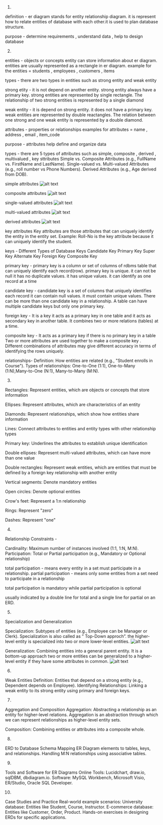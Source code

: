 1. 
definition - er diagram stands for entity relationship diagram. it is represent how to relate entities of database with each other.it is used to plan database structure.

purpose - determine requirements , understand data , help to design database


2. 
entities -  objects or concepts
entity can store information about er diagram. entities are usually represented as a rectangle in er diagram.
example for the entities = students , employees , customers , items

types - there are two types in entities such as strong entity and weak entity

strong etity - it is not depend on another entity. strong entity always have a primary key.
strong entities are represented by single rectangle.
The relationship of two strong entities is represented by a single diamond

weak entity - it is depend on strong entity. it does not have a primary key.
weak entities are represented by double reactangles.
The relation between one strong and one weak entity is represented by a double diamond.



attributes - properties or relationships
examples for attributes = name , address , email , item_code

purpose - attributes help define and organize data

types - there are 5 types of attributes such as simple, composite , derived , multivalued , key sttributes
Simple vs. Composite Attributes (e.g., FullName vs. FirstName and LastName).
Single-valued vs. Multi-valued Attributes (e.g., roll number vs Phone Numbers).
Derived Attributes (e.g., Age derived from DOB).

simple attributes
![alt text](image.png)

composite attributes
![alt text](image-1.png)

single-valued attributes
![alt text](image-2.png)

multi-valued attributes
![alt text](image-3.png)

derived attributes
![alt text](image-4.png)

key attributes
Key attributes are those attributes that can uniquely identify the entity in the entity set.
Example: Roll-No is the key attribute because it can uniquely identify the student. 



keys - 
Different Types of Database Keys
Candidate Key
Primary Key
Super Key
Alternate Key
Foreign Key
Composite Key

primary key - primary key is a column or set of columns of rdbms table that can uniquely identify each record(row).
primary key is unique.
it can not be null
it has no duplicate values. it has unique values.
it can identify as one record at a time


candidate key -  candidate key is a set of columns that uniquely identifies each record
it can contain null values.
it must contain unique values.
There can be more than one candidate key in a relationship.
A table can have multiple candidate keys but only one primary key.


foreign key -
It is a key it acts as a primary key in one table and it acts as
secondary key in another table.
It combines two or more relations (tables) at a time.


composite key -
It acts as a primary key if there is no primary key in a table
Two or more attributes are used together to make a composite key .
Different combinations of attributes may give different accuracy in terms of identifying the rows uniquely.



relationships- 
Definition: How entities are related (e.g., "Student enrolls in Course").
Types of relationships: One-to-One (1:1), One-to-Many (1:N),Many-to-One (N:1), Many-to-Many (M:N).




3.
Rectangles: Represent entities, which are objects or concepts that store information

Ellipses: Represent attributes, which are characteristics of an entity

Diamonds: Represent relationships, which show how entities share information

Lines: Connect attributes to entities and entity types with other relationship types

Primary key: Underlines the attributes to establish unique identification

Double ellipses: Represent multi-valued attributes, which can have more than one value

Double rectangles: Represent weak entities, which are entities that must be defined by a foreign key relationship with another entity

Vertical segments: Denote mandatory entities

Open circles: Denote optional entities

Crow's feet: Represent a 1:n relationship

Rings: Represent "zero"

Dashes: Represent "one"




4.
Relationship Constraints -

Cardinality: Maximum number of instances involved (1:1, 1:N, M:N).
Participation: Total or Partial participation (e.g., Mandatory or Optional relationship)

total participation - means every entity in a set must participate in a relationship.
partial participation - means only some entities from a set need to participate in a relationship

total participation is mandatory while partial participation is optional

 usually indicated by a double line for total and a single line for partial on an ERD.



5.
Specialization and Generalization

Specialization: Subtypes of entities (e.g., Employee can be Manager or Clerk).
Specialization is also called as ” Top-Down approch”.
the higher-level entity is specialized into two or more lower-level entities.
![alt text](image-6.png)

Generalization: Combining entities into a general parent entity.
 It is a bottom-up approach
 two or more entities can be generalized to a higher-level entity if they have some attributes in common. 
![alt text](image-5.png)


6.
 Weak Entities
Definition: Entities that depend on a strong entity (e.g., Dependent depends on Employee).
Identifying Relationships: Linking a weak entity to its strong entity using primary and foreign keys.


7.
 Aggregation and Composition
Aggregation: Abstracting a relationship as an entity for higher-level relations.
Aggregation is an abstraction through which we can represent relationships as higher-level entity sets.

Composition: Combining entities or attributes into a composite whole.


8.
 ERD to Database Schema
Mapping ER Diagram elements to tables, keys, and relationships.
Handling M:N relationships using associative tables.


9.
 Tools and Software for ER Diagrams
Online Tools: Lucidchart, draw.io, sqlDBM, dbdiagram.io.
Software: MySQL Workbench, Microsoft Visio, ER/Studio, Oracle SQL Developer.


10.
 Case Studies and Practice
Real-world example scenarios:
University database: Entities like Student, Course, Instructor.
E-commerce database: Entities like Customer, Order, Product.
Hands-on exercises in designing ERDs for specific applications.
